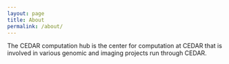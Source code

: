 ```yaml
---
layout: page
title: About
permalink: /about/
---
```



The CEDAR computation hub is the center for computation at CEDAR that is involved in various genomic and imaging projects run through CEDAR.

